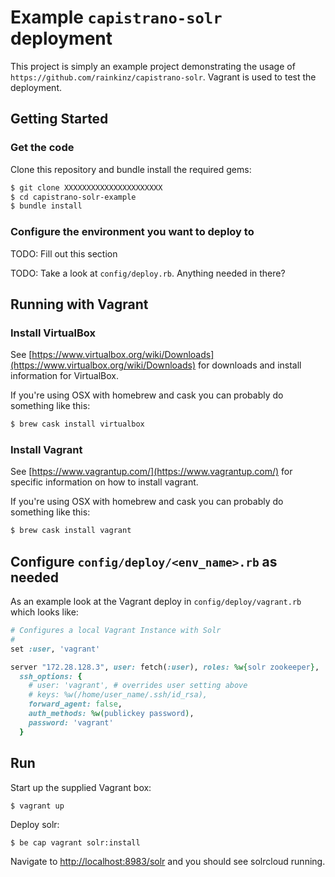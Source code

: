 # Example `capistrano-solr` deployment

This project is simply an example project demonstrating the usage of
`https://github.com/rainkinz/capistrano-solr`. Vagrant is used to test the
deployment.

## Getting Started

### Get the code

Clone this repository and bundle install the required gems:

```sh
$ git clone XXXXXXXXXXXXXXXXXXXXXX
$ cd capistrano-solr-example
$ bundle install
```
### Configure the environment you want to deploy to

TODO: Fill out this section

TODO: Take a look at `config/deploy.rb`. Anything needed in there?

## Running with Vagrant

### Install VirtualBox

See [https://www.virtualbox.org/wiki/Downloads](https://www.virtualbox.org/wiki/Downloads)
for downloads and install information for VirtualBox.

If you're using OSX with homebrew and cask you can probably do something like
this:

```sh
$ brew cask install virtualbox
```

### Install Vagrant

See [https://www.vagrantup.com/](https://www.vagrantup.com/) for specific
information on how to install vagrant.

If you're using OSX with homebrew and cask you can probably do something like
this:

```sh
$ brew cask install vagrant
```

## Configure `config/deploy/<env_name>.rb` as needed

As an example look at the Vagrant deploy in `config/deploy/vagrant.rb` which
looks like:

```ruby
# Configures a local Vagrant Instance with Solr
#
set :user, 'vagrant'

server "172.28.128.3", user: fetch(:user), roles: %w{solr zookeeper},
  ssh_options: {
    # user: 'vagrant', # overrides user setting above
    # keys: %w(/home/user_name/.ssh/id_rsa),
    forward_agent: false,
    auth_methods: %w(publickey password),
    password: 'vagrant'
  }
```

## Run

Start up the supplied Vagrant box:

```sh
$ vagrant up
```

Deploy solr:

```
$ be cap vagrant solr:install
```

Navigate to [http://localhost:8983/solr](http://localhost:8983/solr) and you
should see solrcloud running.


